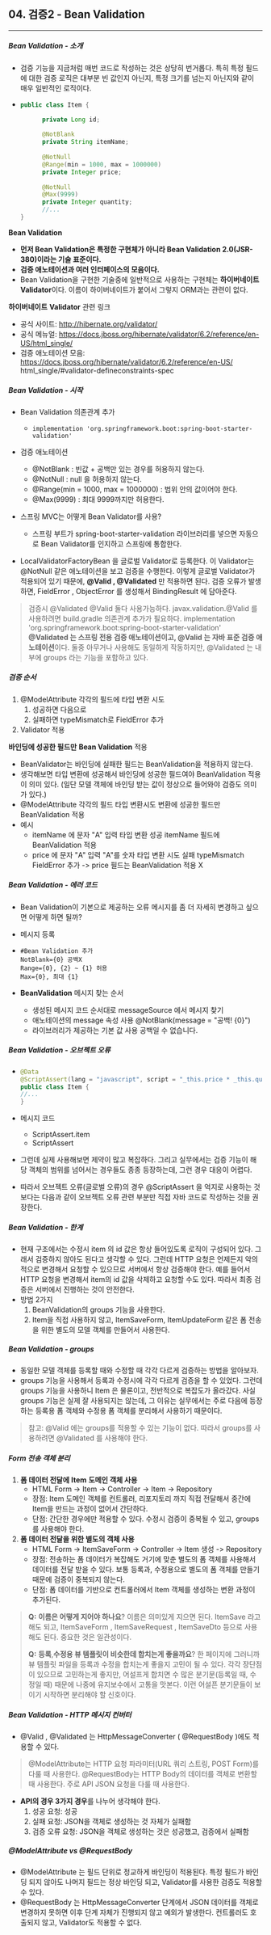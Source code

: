## 04. 검증2 - Bean Validation

----

##### Bean Validation - 소개

- 검증 기능을 지금처럼 매번 코드로 작성하는 것은 상당히 번거롭다. 
  특히 특정 필드에 대한 검증 로직은 대부분 빈 값인지 아닌지, 특정 크기를 넘는지 아닌지와 같이 매우 일반적인 로직이다.

- ```java
  public class Item {
  
        private Long id;
        
        @NotBlank
        private String itemName;
        
        @NotNull
        @Range(min = 1000, max = 1000000)
        private Integer price;
    
        @NotNull
        @Max(9999)
        private Integer quantity;
        //...
  }
  ```



**Bean Validation**

- **먼저 Bean Validation은 특정한 구현체가 아니라 Bean Validation 2.0(JSR-380)이라는 기술 표준이다.**
- **검증 애노테이션과 여러 인터페이스의 모음이다.**
- Bean Validation을 구현한 기술중에 일반적으로 사용하는 구현체는 **하이버네이트 Validator**이다. 
  이름이 하이버네이트가 붙어서 그렇지 ORM과는 관련이 없다.

**하이버네이트** **Validator** 관련 링크

- 공식 사이트: http://hibernate.org/validator/
- 공식 메뉴얼: https://docs.jboss.org/hibernate/validator/6.2/reference/en-US/html_single/
- 검증 애노테이션 모음: https://docs.jboss.org/hibernate/validator/6.2/reference/en-US/ html_single/#validator-defineconstraints-spec



##### Bean Validation - 시작

- Bean Validation 의존관계 추가

  - ```properties
    implementation 'org.springframework.boot:spring-boot-starter-validation'
    ```

- 검증 애노테이션

  - @NotBlank : 빈값 + 공백만 있는 경우를 허용하지 않는다.
  - @NotNull : null 을 허용하지 않는다.
  - @Range(min = 1000, max = 1000000) : 범위 안의 값이어야 한다.
  - @Max(9999) : 최대 9999까지만 허용한다.

- 스프링 MVC는 어떻게 Bean Validator를 사용?

  - 스프링 부트가 spring-boot-starter-validation 라이브러리를 넣으면 자동으로 Bean Validator를 인지하고 스프링에 통합한다.

- LocalValidatorFactoryBean 을 글로벌 Validator로 등록한다. 
  이 Validator는 @NotNull 같은 애노테이션을 보고 검증을 수행한다. 
  이렇게 글로벌 Validator가 적용되어 있기 때문에, **@Valid , @Validated** 만 적용하면 된다.
  검증 오류가 발생하면, FieldError , ObjectError 를 생성해서 BindingResult 에 담아준다.

>검증시 @Validated @Valid 둘다 사용가능하다.
>javax.validation.@Valid 를 사용하려면 build.gradle 의존관계 추가가 필요하다.
>implementation 'org.springframework.boot:spring-boot-starter-validation'
>**@Validated 는 스프링 전용 검증 애노테이션이고, @Valid 는 자바 표준 검증 애노테이션**이다. 
>둘중 아무거나 사용해도 동일하게 작동하지만, @Validated 는 내부에 groups 라는 기능을 포함하고 있다. 

##### 검증 순서

1. @ModelAttribute 각각의 필드에 타입 변환 시도
   1. 성공하면 다음으로
   2. 실패하면 typeMismatch로 FieldError 추가
2. Validator 적용



**바인딩에 성공한 필드만** **Bean Validation** 적용

- BeanValidator는 바인딩에 실패한 필드는 BeanValidation을 적용하지 않는다.
- 생각해보면 타입 변환에 성공해서 바인딩에 성공한 필드여야 BeanValidation 적용이 의미 있다. 
  (일단 모델 객체에 바인딩 받는 값이 정상으로 들어와야 검증도 의미가 있다.)
- @ModelAttribute 각각의 필드 타입 변환시도 변환에 성공한 필드만 BeanValidation 적용
- 예시
  - itemName 에 문자 "A" 입력 타입 변환 성공 itemName 필드에 BeanValidation 적용
  - price 에 문자 "A" 입력 "A"를 숫자 타입 변환 시도 실패 typeMismatch FieldError 추가 -> price 필드는 BeanValidation 적용 X



##### Bean Validation - 에러 코드

- Bean Validation이 기본으로 제공하는 오류 메시지를 좀 더 자세히 변경하고 싶으면 어떻게 하면 될까?

- 메시지 등록

- ```properties
  #Bean Validation 추가 
  NotBlank={0} 공백X 
  Range={0}, {2} ~ {1} 허용 
  Max={0}, 최대 {1}
  ```

- **BeanValidation** 메시지 찾는 순서

  - 생성된 메시지 코드 순서대로 messageSource 에서 메시지 찾기
  - 애노테이션의 message 속성 사용 @NotBlank(message = "공백! {0}")
  - 라이브러리가 제공하는 기본 값 사용 공백일 수 없습니다.



##### Bean Validation - 오브젝트 오류

- ```java
  @Data
  @ScriptAssert(lang = "javascript", script = "_this.price * _this.quantity >= 10000", message = "총합이 10000원 넘게 입력해주세요.")
  public class Item {
  //...
  }
  ```

- 메시지 코드

  - ScriptAssert.item
  - ScriptAssert

- 그런데 실제 사용해보면 제약이 많고 복잡하다. 
  그리고 실무에서는 검증 기능이 해당 객체의 범위를 넘어서는 경우들도 종종 등장하는데, 그런 경우 대응이 어렵다.

- 따라서 오브젝트 오류(글로벌 오류)의 경우 @ScriptAssert 을 억지로 사용하는 것 보다는 
  다음과 같이 오브젝트 오류 관련 부분만 직접 자바 코드로 작성하는 것을 권장한다.



##### Bean Validation - 한계

- 현재 구조에서는 수정시 item 의 id 값은 항상 들어있도록 로직이 구성되어 있다. 그래서 검증하지 않아도 된다고 생각할 수 있다. 
  그런데 HTTP 요청은 언제든지 악의적으로 변경해서 요청할 수 있으므로 서버에서 항상 검증해야 한다. 
  예를 들어서 HTTP 요청을 변경해서 item의 id 값을 삭제하고 요청할 수도 있다. 따라서 최종 검증은 서버에서 진행하는 것이 안전한다.
- 방법 2가지
  1. BeanValidation의 groups 기능을 사용한다.
  2. Item을 직접 사용하지 않고, ItemSaveForm, ItemUpdateForm 같은 폼 전송을 위한 별도의 모델 객체를 만들어서 사용한다.



##### Bean Validation - groups

- 동일한 모델 객체를 등록할 때와 수정할 때 각각 다르게 검증하는 방법을 알아보자.
- groups 기능을 사용해서 등록과 수정시에 각각 다르게 검증을 할 수 있었다. 
  그런데 groups 기능을 사용하니 Item 은 물론이고, 전반적으로 복잡도가 올라갔다.
  사실 groups 기능은 실제 잘 사용되지는 않는데, 
  그 이유는 실무에서는 주로 다음에 등장하는 등록용 폼 객체와 수정용 폼 객체를 분리해서 사용하기 때문이다.

>참고: @Valid 에는 groups를 적용할 수 있는 기능이 없다. 따라서 groups를 사용하려면 @Validated 를 사용해야 한다.



##### Form 전송 객체 분리

1. **폼 데이터 전달에** **Item** **도메인 객체 사용**
   - HTML Form -> Item -> Controller -> Item -> Repository
   - 장점: Item 도메인 객체를 컨트롤러, 리포지토리 까지 직접 전달해서 중간에 Item을 만드는 과정이 없어서 간단하다.
   - 단점: 간단한 경우에만 적용할 수 있다. 수정시 검증이 중복될 수 있고, groups를 사용해야 한다.
2. **폼 데이터 전달을 위한 별도의 객체 사용**
   - HTML Form -> ItemSaveForm -> Controller -> Item 생성 -> Repository
   - 장점: 전송하는 폼 데이터가 복잡해도 거기에 맞춘 별도의 폼 객체를 사용해서 데이터를 전달 받을 수 있다. 
     보통 등록과, 수정용으로 별도의 폼 객체를 만들기 때문에 검증이 중복되지 않는다.
   - 단점: 폼 데이터를 기반으로 컨트롤러에서 Item 객체를 생성하는 변환 과정이 추가된다.

>**Q:** **이름은 어떻게 지어야 하나요**?
>이름은 의미있게 지으면 된다. 
>ItemSave 라고 해도 되고, ItemSaveForm , ItemSaveRequest , ItemSaveDto 등으로 사용해도 된다. 
>중요한 것은 일관성이다.
>
>**Q:** **등록**,**수정용 뷰 템플릿이 비슷한데 합치는게 좋을까요**?
>한 페이지에 그러니까 뷰 템플릿 파일을 등록과 수정을 합치는게 좋을지 고민이 될 수 있다. 
>각각 장단점이 있으므로 고민하는게 좋지만, 어설프게 합치면 수 많은 분기문(등록일 때, 수정일 때) 때문에 나중에 유지보수에서 고통을 맛본다.
>이런 어설픈 분기문들이 보이기 시작하면 분리해야 할 신호이다.



##### Bean Validation - HTTP 메시지 컨버터

- @Valid , @Validated 는 HttpMessageConverter ( @RequestBody )에도 적용할 수 있다.

>@ModelAttribute는 HTTP 요청 파라미터(URL 쿼리 스트링, POST Form)를 다룰 때 사용한다.
>@RequestBody는 HTTP Body의 데이터를 객체로 변환할 때 사용한다. 주로 API JSON 요청을 다룰 때 사용한다.

- **API의 경우 3가지 경우**를 나누어 생각해야 한다.
  1. 성공 요청: 성공
  2. 실패 요청: JSON을 객체로 생성하는 것 자체가 실패함
  3. 검증 오류 요청: JSON을 객체로 생성하는 것은 성공했고, 검증에서 실패함



##### **@ModelAttribute vs @RequestBody**

- @ModelAttribute 는 필드 단위로 정교하게 바인딩이 적용된다. 
  특정 필드가 바인딩 되지 않아도 나머지 필드는 정상 바인딩 되고, Validator를 사용한 검증도 적용할 수 있다.
- @RequestBody 는 HttpMessageConverter 단계에서 JSON 데이터를 객체로 변경하지 못하면 이후 단계 자체가 진행되지 않고 예외가 발생한다.
  컨트롤러도 호출되지 않고, Validator도 적용할 수 없다.
